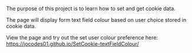 The purpose of this project is to learn how to set and get cookie data.

The page will display form text field colour based on user choice stored in cookie data.

View the page and try out the set user colour preference here: https://jocodes01.github.io/SetCookie-textFieldColour/
